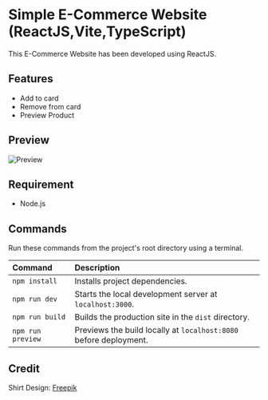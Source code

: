 # Simple E-Commerce Website (ReactJS,Vite,TypeScript)

This E-Commerce Website has been developed using ReactJS.

## Features
- Add to card
- Remove from card
- Preview Product

## Preview
![Preview](https://github.com/parunchxi/React-Simple-Ecommerce-Website/assets/127289841/949b7a55-e3e6-4339-b97c-907fbfa7dc55)

## Requirement
- Node.js

## Commands
Run these commands from the project's root directory using a terminal.

| Command           | Description                                                       |
| :---------------- | :---------------------------------------------------------------- |
| `npm install`     | Installs project dependencies.                                    |
| `npm run dev`     | Starts the local development server at `localhost:3000`.          |
| `npm run build`   | Builds the production site in the `dist` directory.               |
| `npm run preview` | Previews the build locally at `localhost:8080` before deployment. |

## Credit
Shirt Design: [Freepik](https://www.freepik.com/)
